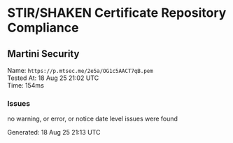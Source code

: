 # STIR/SHAKEN Certificate Repository Compliance

## Martini Security

Name: `https://p.mtsec.me/2e5a/OG1c5AACT7qB.pem`\
Tested At: 18 Aug 25 21:02 UTC\
Time: 154ms

### Issues

no warning, or error, or notice date level issues were found

Generated: 18 Aug 25 21:13 UTC
